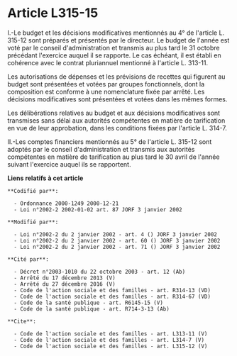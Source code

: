 # Article L315-15

I.-Le budget et les décisions modificatives mentionnés au 4° de l'article L. 315-12 sont préparés et présentés par le
directeur. Le budget de l'année est voté par le conseil d'administration et transmis au plus tard le 31 octobre précédant
l'exercice auquel il se rapporte. Le cas échéant, il est établi en cohérence avec le contrat pluriannuel mentionné à
l'article L. 313-11. 

Les autorisations de dépenses et les prévisions de recettes qui figurent au budget sont présentées et votées par groupes
fonctionnels, dont la composition est conforme à une nomenclature fixée par arrêté. Les décisions modificatives sont
présentées et votées dans les mêmes formes. 

Les délibérations relatives au budget et aux décisions modificatives sont transmises sans délai aux autorités compétentes en
matière de tarification en vue de leur approbation, dans les conditions fixées par l'article L. 314-7. 

II.-Les comptes financiers mentionnés au 5° de l'article L. 315-12 sont adoptés par le conseil d'administration et transmis
aux autorités compétentes en matière de tarification au plus tard le 30 avril de l'année suivant l'exercice auquel ils se
rapportent.

**Liens relatifs à cet article**

	**Codifié par**:

	  - Ordonnance 2000-1249 2000-12-21
	  - Loi n°2002-2 2002-01-02 art. 87 JORF 3 janvier 2002

	**Modifié par**:

	  - Loi n°2002-2 du 2 janvier 2002 - art. 4 () JORF 3 janvier 2002
	  - Loi n°2002-2 du 2 janvier 2002 - art. 60 () JORF 3 janvier 2002
	  - Loi n°2002-2 du 2 janvier 2002 - art. 71 () JORF 3 janvier 2002

	**Cité par**:

	  - Décret n°2003-1010 du 22 octobre 2003 - art. 12 (Ab)
	  - Arrêté du 17 décembre 2013 (V)
	  - Arrêté du 27 décembre 2016 (V)
	  - Code de l'action sociale et des familles - art. R314-13 (VD)
	  - Code de l'action sociale et des familles - art. R314-67 (VD)
	  - Code de la santé publique - art. R6145-15 (V)
	  - Code de la santé publique - art. R714-3-13 (Ab)

	**Cite**:

	  - Code de l'action sociale et des familles - art. L313-11 (V)
	  - Code de l'action sociale et des familles - art. L314-7 (V)
	  - Code de l'action sociale et des familles - art. L315-12 (V)
